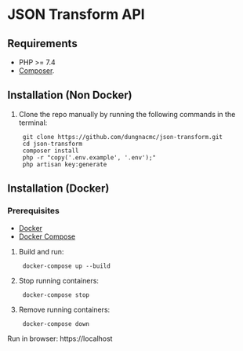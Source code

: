 # JSON Transform API


## Requirements
* PHP >= 7.4
* [Composer](https://getcomposer.org/).

## Installation (Non Docker)

1. Clone the repo manually by running the following commands in the terminal:

		git clone https://github.com/dungnacmc/json-transform.git
		cd json-transform
		composer install
		php -r "copy('.env.example', '.env');"
		php artisan key:generate

## Installation (Docker)		
### Prerequisites
* [Docker](https://docs.docker.com/install/)
* [Docker Compose](https://docs.docker.com/compose/install/)

1. Build and run:

		docker-compose up --build
		
2. Stop running containers:

		docker-compose stop
		
3. Remove running containers:

		docker-compose down
		
Run in browser: https://localhost

